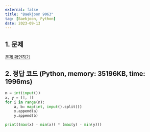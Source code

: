 ```yaml
---
external: false
title: "Baekjoon 9063"
tag: [Baekjoon, Python]
date: 2023-09-13
---
```


## 1. 문제

[문제 확인하기](https://www.acmicpc.net/problem/9063)

## 2. 정답 코드 (Python, memory: 35196KB, time: 1996ms)

```python
n = int(input())
x, y = [], []
for i in range(n):
    a, b= map(int, input().split())
    x.append(a)
    y.append(b)

print((max(x) - min(x)) * (max(y) - min(y))) 
```
